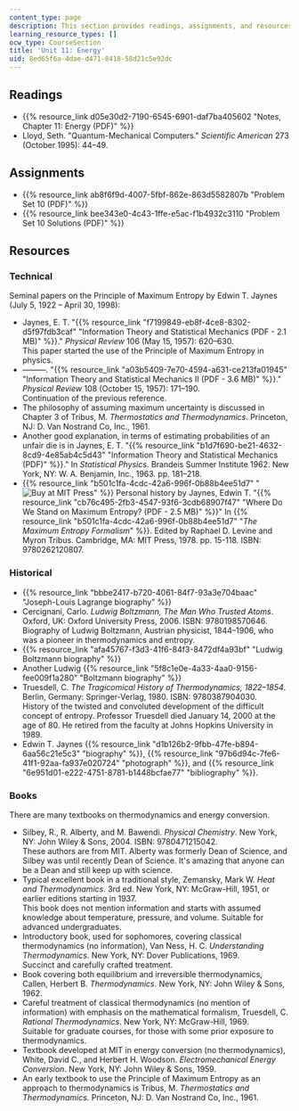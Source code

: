 ```yaml
---
content_type: page
description: This section provides readings, assignments, and resources on energy.
learning_resource_types: []
ocw_type: CourseSection
title: 'Unit 11: Energy'
uid: 8ed65f6a-4dae-d471-8418-58d21c5e92dc
---
```


Readings
--------

*   {{% resource_link d05e30d2-7190-6545-6901-daf7ba405602 "Notes, Chapter 11: Energy (PDF)" %}}
*   Lloyd, Seth. "Quantum-Mechanical Computers." _Scientific American_ 273 (October 1995): 44–49.

Assignments
-----------

*   {{% resource_link ab8f6f9d-4007-5fbf-862e-863d5582807b "Problem Set 10 (PDF)" %}}
*   {{% resource_link bee343e0-4c43-1ffe-e5ac-f1b4932c3110 "Problem Set 10 Solutions (PDF)" %}}

Resources
---------

### Technical

Seminal papers on the Principle of Maximum Entropy by Edwin T. Jaynes (July 5, 1922 – April 30, 1998):

*   Jaynes, E. T. "{{% resource_link "f7199849-eb8f-4ce8-8302-d5f97fdb3caf" "Information Theory and Statistical Mechanics (PDF - 2.1 MB)" %}}." _Physical Review_ 106 (May 15, 1957): 620–630.  
    This paper started the use of the Principle of Maximum Entropy in physics.
*   ———. "{{% resource_link "a03b5409-7e70-4594-a631-ce213fa01945" "Information Theory and Statistical Mechanics II (PDF - 3.6 MB)" %}}." _Physical Review_ 108 (October 15, 1957): 171–190.  
    Continuation of the previous reference.
*   The philosophy of assuming maximum uncertainty is discussed in Chapter 3 of Tribus, M. _Thermostatics and Thermodynamics_. Princeton, NJ: D. Van Nostrand Co, Inc., 1961.
*   Another good explanation, in terms of estimating probabilities of an unfair die is in Jaynes, E. T. "{{% resource_link "b1d7f690-be21-4632-8cd9-4e85ab4c5d43" "Information Theory and Statistical Mechanics (PDF)" %}}." In _Statistical Physics_. Brandeis Summer Institute 1962. New York, NY: W. A. Benjamin, Inc., 1963. pp. 181–218.
*   {{% resource_link "b501c1fa-4cdc-42a6-996f-0b88b4ee51d7" "![Buy at MIT Press](/images/mp_logo.gif)" %}} Personal history by Jaynes, Edwin T. "{{% resource_link "cb76c495-2fb3-4547-93f6-3cdb68907f47" "Where Do We Stand on Maximum Entropy? (PDF - 2.5 MB)" %}}" In {{% resource_link "b501c1fa-4cdc-42a6-996f-0b88b4ee51d7" "_The Maximum Entropy Formalism_" %}}. Edited by Raphael D. Levine and Myron Tribus. Cambridge, MA: MIT Press, 1978. pp. 15-118. ISBN: 9780262120807.

### Historical

*   {{% resource_link "bbbe2417-b720-4061-84f7-93a3e704baac" "Joseph-Louis Lagrange biography" %}}
*   Cercignani, Carlo. _Ludwig Boltzmann, The Man Who Trusted Atoms_. Oxford, UK: Oxford University Press, 2006. ISBN: 9780198570646.  
    Biography of Ludwig Boltzmann, Austrian physicist, 1844–1906, who was a pioneer in thermodynamics and entropy.
*   {{% resource_link "afa45767-f3d3-41f6-84f3-8472df4a93bf" "Ludwig Boltzmann biography" %}}
*   Another Ludwig {{% resource_link "5f8c1e0e-4a33-4aa0-9156-fee009f1a280" "Boltzmann biography" %}}
*   Truesdell, C. _The Tragicomical History of Thermodynamics, 1822–1854_. Berlin, Germany: Springer-Verlag, 1980. ISBN: 9780387904030.  
    History of the twisted and convoluted development of the difficult concept of entropy. Professor Truesdell died January 14, 2000 at the age of 80. He retired from the faculty at Johns Hopkins University in 1989.
*   Edwin T. Jaynes {{% resource_link "d1b126b2-9fbb-47fe-b894-6aa56c21e5c3" "biography" %}}, {{% resource_link "97b6d94c-7fe6-41f1-92aa-fa937e020724" "photograph" %}}, and {{% resource_link "6e951d01-e222-4751-8781-b1448bcfae77" "bibliography" %}}.

### Books

There are many textbooks on thermodynamics and energy conversion.

*   Silbey, R., R. Alberty, and M. Bawendi. _Physical Chemistry_. New York, NY: John Wiley & Sons, 2004. ISBN: 9780471215042.  
    These authors are from MIT. Alberty was formerly Dean of Science, and Silbey was until recently Dean of Science. It's amazing that anyone can be a Dean and still keep up with science.
*   Typical excellent book in a traditional style, Zemansky, Mark W. _Heat and Thermodynamics_. 3rd ed. New York, NY: McGraw-Hill, 1951, or earlier editions starting in 1937.  
    This book does not mention information and starts with assumed knowledge about temperature, pressure, and volume. Suitable for advanced undergraduates.
*   Introductory book, used for sophomores, covering classical thermodynamics (no information), Van Ness, H. C. _Understanding Thermodynamics_. New York, NY: Dover Publications, 1969.  
    Succinct and carefully crafted treatment.
*   Book covering both equilibrium and irreversible thermodynamics, Callen, Herbert B. _Thermodynamics_. New York, NY: John Wiley & Sons, 1962.
*   Careful treatment of classical thermodynamics (no mention of information) with emphasis on the mathematical formalism, Truesdell, C. _Rational Thermodynamics_. New York, NY: McGraw-Hill, 1969.  
    Suitable for graduate courses, for those with some prior exposure to thermodynamics.
*   Textbook developed at MIT in energy conversion (no thermodynamics), White, David C., and Herbert H. Woodson. _Electromechanical Energy Conversion_. New York, NY: John Wiley & Sons, 1959.
*   An early textbook to use the Principle of Maximum Entropy as an approach to thermodynamics is Tribus, M. _Thermostatics and Thermodynamics_. Princeton, NJ: D. Van Nostrand Co, Inc., 1961.